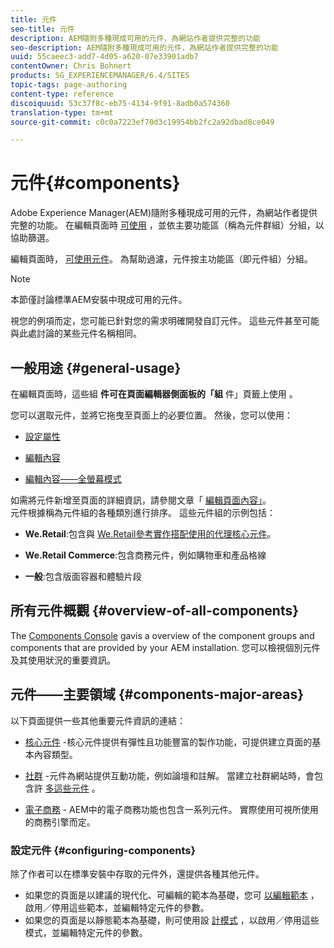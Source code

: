 ```yaml
---
title: 元件
seo-title: 元件
description: AEM隨附多種現成可用的元件，為網站作者提供完整的功能
seo-description: AEM隨附多種現成可用的元件，為網站作者提供完整的功能
uuid: 55caeec3-add7-4d05-a620-07e33901adb7
contentOwner: Chris Bohnert
products: SG_EXPERIENCEMANAGER/6.4/SITES
topic-tags: page-authoring
content-type: reference
discoiquuid: 53c37f8c-eb75-4134-9f91-8adb0a574360
translation-type: tm+mt
source-git-commit: c0c0a7223ef70d3c19954bb2fc2a92dbad8ce049

---
```



# 元件{#components}

Adobe Experience Manager(AEM)隨附多種現成可用的元件，為網站作者提供完整的功能。 在編輯頁面時 [可使用](/help/sites-authoring/editing-content.md) ，並依主要功能區（稱為元件群組）分組，以協助篩選。

編輯頁面時， [可使用元件](/help/sites-authoring/editing-content.md)。 為幫助過濾，元件按主功能區（即元件組）分組。

>[!NOTE]
>
>本節僅討論標準AEM安裝中現成可用的元件。
>
>視您的例項而定，您可能已針對您的需求明確開發自訂元件。 這些元件甚至可能與此處討論的某些元件名稱相同。

## 一般用途 {#general-usage}

在編輯頁面時，這些組 **件可在頁面編輯器側面板的「組** 件」頁籤上使用 [](/help/sites-authoring/editing-content.md)。

您可以選取元件，並將它拖曳至頁面上的必要位置。 然後，您可以使用：

* [設定屬性](/help/sites-authoring/editing-page-properties.md)
* [編輯內容](/help/sites-authoring/editing-content.md)

* [編輯內容——全螢幕模式](/help/sites-authoring/editing-content.md#edit-content-full-screen-mode)

如需將元件新增至頁面的詳細資訊，請參閱文章「 [編輯頁面內容」](/help/sites-authoring/editing-content.md)。\
元件根據稱為元件組的各種類別進行排序。 這些元件組的示例包括：

* **We.Retail**:包含與 [We.Retail參考實作搭配使用的代理核心元件](/help/sites-developing/we-retail.md)。

* **We.Retail Commerce**:包含商務元件，例如購物車和產品格線

* **一般**:包含版面容器和體驗片段

## 所有元件概觀 {#overview-of-all-components}

The [Components Console](/help/sites-authoring/default-components-console.md) gavis a overview of the component groups and components that are provided by your AEM installation. 您可以檢視個別元件及其使用狀況的重要資訊。

## 元件——主要領域 {#components-major-areas}

以下頁面提供一些其他重要元件資訊的連結：

* [核心元件](https://docs.adobe.com/content/help/en/experience-manager-core-components/using/introduction.html) -核心元件提供有彈性且功能豐富的製作功能，可提供建立頁面的基本內容類型。

* [社群](/help/communities/author-communities.md) -元件為網站提供互動功能，例如論壇和註解。 當建立社群網站時，會包含許 [多這些元件](/help/communities/overview.md) 。

* [電子商務](/help/sites-administering/ecommerce.md) - AEM中的電子商務功能也包含一系列元件。 實際使用可視所使用的商務引擎而定。

### 設定元件 {#configuring-components}

除了作者可以在標準安裝中存取的元件外，還提供各種其他元件。

* 如果您的頁面是以建議的現代化、可編輯的範本為基礎，您可 [以編輯範本](/help/sites-authoring/templates.md) ，啟用／停用這些範本，並編輯特定元件的參數。
* 如果您的頁面是以靜態範本為基礎，則可使用設 [計模式](/help/sites-authoring/default-components-designmode.md#enable-disable-components) ，以啟用／停用這些模式，並編輯特定元件的參數。

